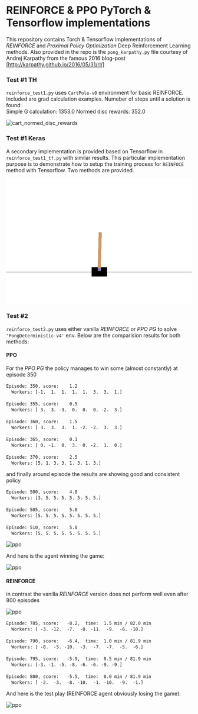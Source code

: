 # REINFORCE & PPO PyTorch & Tensorflow implementations

This repository contains Torch & Tensorflow implementations of *_REINFORCE_* and *_Proximal Policy Optimization_* Deep Reinforcement Learning methods. Also provided in the repo is the `pong_karpathy.py` file courtesy of Andrej Karpathy from the famous 2016 blog-post [http://karpathy.github.io/2016/05/31/rl/]

### Test #1 TH

`reinforce_test1.py` uses `CartPole-v0` environment for basic REINFORCE. Included are grad calculation examples.
Numeber of steps until a solution is found:    
  Simple G calculation: 1353.0
  Normed disc rewards:   352.0

![cart_normed_disc_rewards](https://github.com/andreidi/pytorch_reinforce_cart/blob/master/cart_reinforce.gif)


### Test #1 Keras

A secondary implementation is provided based on Tensorflow in `reinforce_test1_tf.py` with similar results. 
This particular implementation purpose is to demonstrate how to setup the training process for `REINFOCE` method with Tensorflow. Two methods are provided. 

![cart_anim](20190626_084648_test.gif)

### Test #2

`reinforce_test2.py` uses either vanilla *REINFORCE* or *PPO PG* to solve `'PongDeterministic-v4'` env. Below are the comparision results for both methods:

#### PPO

For the *PPO PG* the policy manages to win some (almost constantly) at episode 350
```
Episode: 350, score:    1.2
  Workers: [-1.  1.  1.  1.  1.  3.  3.  1.]
  
Episode: 355, score:    0.5
  Workers: [ 3.  3. -3.  0.  0.  0. -2.  3.]
  
Episode: 360, score:    1.5
  Workers: [ 3.  3.  3.  1. -2. -2.  3.  3.]
  
Episode: 365, score:    0.1
  Workers: [ 0. -1.  0.  3.  0. -2.  1.  0.]
  
Episode: 370, score:    2.5
  Workers: [5. 1. 3. 3. 1. 3. 1. 3.]
```

and finally around episode  the results are showing good and consistent policy

```
Episode: 500, score:    4.8
  Workers: [3. 5. 5. 5. 5. 5. 5. 5.]
  
Episode: 505, score:    5.0
  Workers: [5. 5. 5. 5. 5. 5. 5. 5.]
  
Episode: 510, score:    5.0
  Workers: [5. 5. 5. 5. 5. 5. 5. 5.]
```
![ppo](https://github.com/andreidi/pytorch_reinforce_cart/blob/master/ppo_results.png)

And here is the agent winning the game:

![ppo](https://github.com/andreidi/pytorch_reinforce_cart/blob/master/PPO_play_test.gif)

#### REINFORCE

in contrast the vanilla *REINFORCE* version does not perform well even after 800 episodes

![ppo](https://github.com/andreidi/pytorch_reinforce_cart/blob/master/REINFORCE_8_workers.png)
```
Episode: 785, score:   -8.2,  time:  1.5 min / 82.0 min
  Workers: [ -3. -12.  -7.  -8. -11.  -9.  -6. -10.]
  
Episode: 790, score:   -6.4,  time:  1.0 min / 81.9 min
  Workers: [ -8.  -5. -10.  -3.  -7.  -7.  -5.  -6.]
  
Episode: 795, score:   -5.9,  time:  0.5 min / 81.9 min
  Workers: [-3. -1. -5. -8. -6. -6. -9. -9.]
  
Episode: 800, score:   -5.5,  time:  0.0 min / 81.9 min
  Workers: [ -2.  -3.  -8. -10.  -1. -10.  -9.  -1.]
```
And here is the test play (REINFORCE agent obviously losing the game):

![ppo](https://github.com/andreidi/pytorch_reinforce_cart/blob/master/REINFORCE_play_test.gif)
